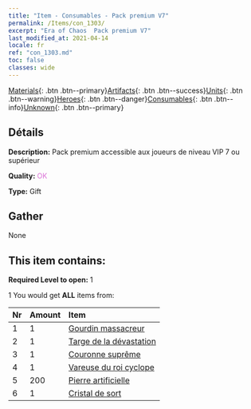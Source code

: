 ```yaml
---
title: "Item - Consumables - Pack premium V7"
permalink: /Items/con_1303/
excerpt: "Era of Chaos  Pack premium V7"
last_modified_at: 2021-04-14
locale: fr
ref: "con_1303.md"
toc: false
classes: wide
---
```

 [Materials](/fr/Items/){: .btn .btn--primary}[Artifacts](/fr/Items/Artifacts/){: .btn .btn--success}[Units](/fr/Items/Units/){: .btn .btn--warning}[Heroes](/fr/Items/Heroes/){: .btn .btn--danger}[Consumables](/fr/Items/Consumables/){: .btn .btn--info}[Unknown](/fr/Items/Unknown/){: .btn .btn--primary}

## Détails
 **Description:** Pack premium accessible aux joueurs de niveau VIP 7 ou supérieur

 **Quality:** <span style="color: #DA70D6">OK</span>

 **Type:** Gift

## Gather

  None

## This item contains:

 **Required Level to open:** 1

 1 You would get **ALL** items  from:

  | Nr | Amount |     Item    |
  |:---|:-------|:------------|
  | 1 | 1 | [Gourdin massacreur](/fr/Items/art_125/) | 
  | 2 | 1 | [Targe de la dévastation](/fr/Items/art_126/) | 
  | 3 | 1 | [Couronne suprême](/fr/Items/art_127/) | 
  | 4 | 1 | [Vareuse du roi cyclope](/fr/Items/art_128/) | 
  | 5 | 200 | [Pierre artificielle](/fr/Items/art_188/) | 
  | 6 | 1 | [Cristal de sort](/fr/Items/art_189/) | 
